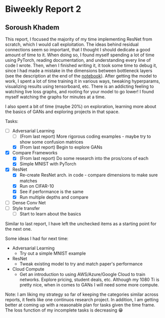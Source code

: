 # Biweekly Report 2
## Soroush Khadem

This report, I focused the majority of my time implementing ResNet from scratch, which I would call exploitation. The ideas behind residual connections seem so important, that I thought I should dedicate a good amount of time to it. When doing so, I found myself spending a lot of time using PyTorch, reading documentation, and understanding every line of code I wrote. Then, when I finished writing it, it took some time to debug it, since I had made a mistake in the dimensions between bottleneck layers (see the description at the end of the [notebook](./resnet/resnet.ipynb)). After getting the model to work, I spent a lot of time training it in various ways, tweaking hyperparams, visualizing results using tensorboard, etc. There is an addicting feeling to watching live loss graphs, and rooting for your model to go lower! I found myself watching the graphs for minutes at a time.

I also spent a bit of time (maybe 20%) on exploration, learning more about the basics of GANs and exploring projects in that space. 

Tasks:

- [ ] Adversarial Learning
    - [ ] (From last report) More rigorous coding examples - maybe try to show some confusion matrices
    - [x] (From last report) Begin to explore GANs
- [x] Compare Frameworks
    - [x] (From last report) Do some research into the pros/cons of each
    - [x] Simple MNIST with PyTorch
- [x] ResNet
    - [x] Re-create ResNet arch. in code - compare dimensions to make sure matches
    - [x] Run on CIFAR-10
    - [x] See if performance is the same
    - [x] Run multiple depths and compare
- [ ] Dense Conv Net
- [ ] Style transfer
    - [ ] Start to learn about the basics

Similar to last report, I have left the unchecked items as a starting point for the next one. 

Some ideas I had for next time:
- Adversarial Learning
    - Try out a simple MNIST example
- ResNet
    - Tweak existing model to try and match paper's performance
- Cloud Compute
    - Get an introduction to using AWS/Azure/Google Cloud to train networks. Explore pricing, student deals, etc. Although my 1080 Ti is pretty nice, when in comes to GANs I will need some more compute.

Note: I am liking my strategy so far of keeping the categories similar across reports, it feels like one continuos research project. In addition, I am getting better at coming up with a reasonable plan for tasks given the time frame. The loss function of my incomplete tasks is decreasing :grin: